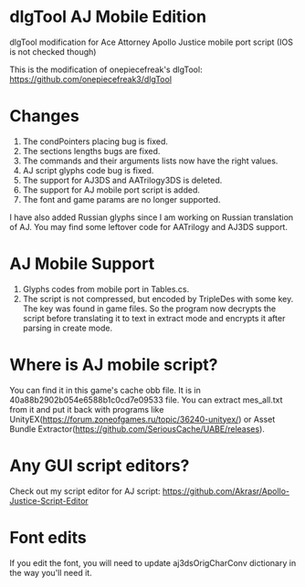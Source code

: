 # dlgTool AJ Mobile Edition
dlgTool modification for Ace Attorney Apollo Justice mobile port script (IOS is not checked though)

This is the modification of onepiecefreak's dlgTool: https://github.com/onepiecefreak3/dlgTool

# Changes
1. The condPointers placing bug is fixed.
2. The sections lengths bugs are fixed.
3. The commands and their arguments lists now have the right values.
4. AJ script glyphs code bug is fixed.
5. The support for AJ3DS and AATrilogy3DS is deleted.
6. The support for AJ mobile port script is added.
7. The font and game params are no longer supported.

I have also added Russian glyphs since I am working on Russian translation of AJ.
You may find some leftover code for AATrilogy and AJ3DS support.

# AJ Mobile Support
1. Glyphs codes from mobile port in Tables.cs.
2. The script is not compressed, but encoded by TripleDes with some key. The key was found in game files. So the program now decrypts the script before translating it to text in extract mode and encrypts it after parsing in create mode.

# Where is AJ mobile script?
You can find it in this game's cache obb file. It is in 40a88b2902b054e6588b1c0cd7e09533 file.
You can extract mes_all.txt from it and put it back with programs like UnityEX(https://forum.zoneofgames.ru/topic/36240-unityex/) or Asset Bundle Extractor(https://github.com/SeriousCache/UABE/releases).

# Any GUI script editors?
Check out my script editor for AJ script: https://github.com/Akrasr/Apollo-Justice-Script-Editor

# Font edits
If you edit the font, you will need to update aj3dsOrigCharConv dictionary in the way you'll need it.
